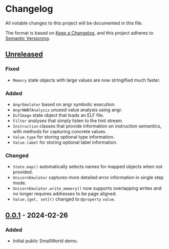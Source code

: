 # Changelog

All notable changes to this project will be documented in this file.

The format is based on [Keep a Changelog](https://keepachangelog.com/en/1.1.0/),
and this project adheres to [Semantic Versioning](https://semver.org/spec/v2.0.0.html).

## [Unreleased]

### Fixed
- `Memory` state objects with large values are now stringified much faster.

### Added
- `AngrEmulator` based on angr symbolic execution.
- `AngrNWBTAnalysis` unused value analysis using angr.
- `ELFImage` state object that loads an ELF file.
- `Filter` analyses that simply listen to the hint stream.
- `Instruction` classes that provide information on instruction semantics, with
  methods for capturing concrete values.
- `Value.type` for storing optional type information.
- `Value.label` for storing optional label information.

### Changed
- `State.map()` automatically selects names for mapped objects when not
  provided.
- `UnicornEmulator` captures more detailed error information in single step
  mode.
- `UnicornEmulator.write_memory()` now supports overlapping writes and no
  longer requires addresses to be page aligned.
- `Value.{get, set}()` changed to `@property` `value`.

## [0.0.1] - 2024-02-26

### Added
- Initial public SmallWorld demo.

[unreleased]: https://github.com/smallworld-re/smallworld/compare/v0.0.1...HEAD
[0.0.1]: https://github.com/smallworld-re/smallworld/releases/tag/v0.0.1
